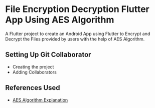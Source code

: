 # File Encryption Decryption Flutter App Using AES Algorithm 

A Flutter project to create an Android App using Flutter to Encrypt and Decrypt the Files provided by users with the help of AES Algorithm.

## Setting Up Git Collaborator

- Creating the project
- Adding Collaborators

## References Used

- [AES Algorithm Explanation](https://www.youtube.com/watch?v=lM5JsDlmve4)






